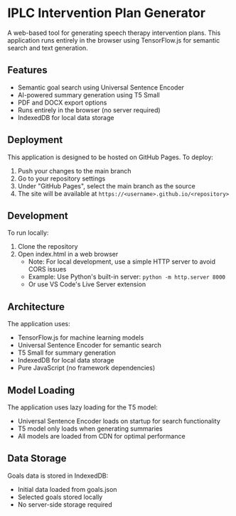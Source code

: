 # IPLC Intervention Plan Generator

A web-based tool for generating speech therapy intervention plans. This application runs entirely in the browser using TensorFlow.js for semantic search and text generation.

## Features

- Semantic goal search using Universal Sentence Encoder
- AI-powered summary generation using T5 Small
- PDF and DOCX export options
- Runs entirely in the browser (no server required)
- IndexedDB for local data storage

## Deployment

This application is designed to be hosted on GitHub Pages. To deploy:

1. Push your changes to the main branch
2. Go to your repository settings
3. Under "GitHub Pages", select the main branch as the source
4. The site will be available at `https://<username>.github.io/<repository>`

## Development

To run locally:

1. Clone the repository
2. Open index.html in a web browser
   - Note: For local development, use a simple HTTP server to avoid CORS issues
   - Example: Use Python's built-in server: `python -m http.server 8000`
   - Or use VS Code's Live Server extension

## Architecture

The application uses:
- TensorFlow.js for machine learning models
- Universal Sentence Encoder for semantic search
- T5 Small for summary generation
- IndexedDB for local data storage
- Pure JavaScript (no framework dependencies)

## Model Loading

The application uses lazy loading for the T5 model:
- Universal Sentence Encoder loads on startup for search functionality
- T5 model only loads when generating summaries
- All models are loaded from CDN for optimal performance

## Data Storage

Goals data is stored in IndexedDB:
- Initial data loaded from goals.json
- Selected goals stored locally
- No server-side storage required
